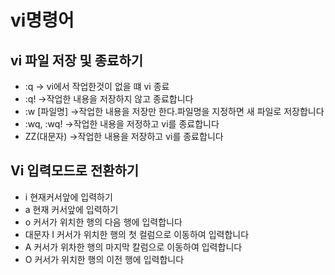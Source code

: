 # vi명령어

## vi 파일 저장 및 종료하기

- :q          -> vi에서 작업한것이 없을 떄 vi 종료
- :q!          ->작업한 내용을 저장하지 않고 종료합니다
- :w [파일명]    ->작업한 내용을 저장만 한다.파일명을 지정하면 새 파일로 저장합니다
- :wq, :wq!    ->작업한 내용을 저정하고 vi를 종료합니다
- ZZ(대문자)     ->작업한 내용을 저장하고 vi를 종료합니다

## Vi 입력모드로 전환하기

- i 현재커서앞에 입력하기
- a 현재 커서앞에 입력하기
- o 커서가 위치한 행의 다음 행에 입력합니다
- 대문자 I  커서가 위치한 행의 첫 컬럼으로 이동하여 입력합니다
- A 커서가 위차한 행의 마지막 칼럼으로 이동하여 입력합니다
- O 커서가 위치한 행의 이전 행에 입력합니다
